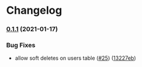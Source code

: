 # Changelog
### [0.1.1](https://github.com/DefrostedTuna/php-workflow-demo/compare/0.1.0...0.1.1) (2021-01-17)


### Bug Fixes

* allow soft deletes on users table ([#25](https://github.com/DefrostedTuna/php-workflow-demo/issues/25)) ([13227eb](https://github.com/DefrostedTuna/php-workflow-demo/commit/13227ebb95d626bb30eff74fddb49b11e53634c9))
